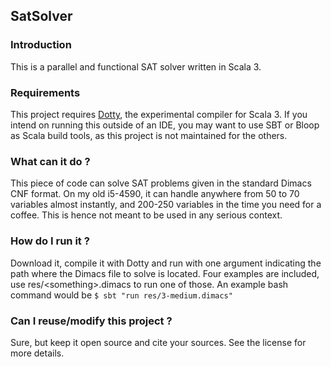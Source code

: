 ## SatSolver

### Introduction
This is a parallel and functional SAT solver written in Scala 3.

### Requirements
This project requires [Dotty](https://github.com/lampepfl/dotty), the experimental compiler for Scala 3. If you intend on running this outside of an IDE, you may want to use SBT or Bloop as Scala build tools, as this project is not maintained for the others.

### What can it do ?
This piece of code can solve SAT problems given in the standard Dimacs CNF format.
On my old i5-4590, it can handle anywhere from 50 to 70 variables almost instantly, and 200-250 variables in the time you need for a coffee. This is hence not meant to be used in any serious context.

### How do I run it ?
Download it, compile it with Dotty and run with one argument indicating the path where the Dimacs file to solve is located. Four examples are included, use res/\<something\>.dimacs to run one of those. An example bash command would be ```$ sbt "run res/3-medium.dimacs"```

### Can I reuse/modify this project ?
Sure, but keep it open source and cite your sources. See the license for more details.
